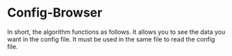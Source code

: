 # Config-Browser
In short, the algorithm functions as follows. It allows you to see the data you want in the config file.
It must be used in the same file to read the config file.
